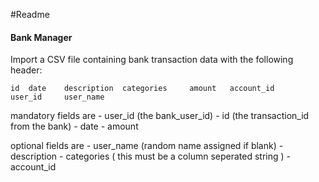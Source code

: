 #Readme

#### Bank Manager
Import a CSV file containing bank transaction data with the following header:

	id	date	description	 categories	 	amount	 account_id		user_id 	user_name

mandatory fields are 
	- user_id (the bank_user_id)
	- id (the transaction_id from the bank)
	- date
	- amount

optional fields are
	- user_name (random name assigned if blank)
	- description
	- categories ( this must be a column seperated string )
	- account_id